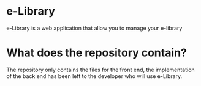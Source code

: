 # e-Library

e-Library is a web application that allow you to manage your e-library 

# What does the repository contain? 
The repository only contains the files for the front end, the implementation of the back end has been left to the developer who will use e-Library.
